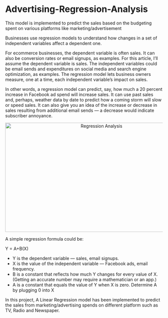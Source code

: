 # Advertising-Regression-Analysis
This model is implemented to predict the sales based on the budgeting spent on various platforms like marketing/advertisement

Businesses use regression models to understand how changes in a set of independent variables affect a dependent one.

For ecommerce businesses, the dependent variable is often sales. It can also be conversion rates or email signups, as examples. For this article, I’ll assume the dependent variable is sales. The independent variables could be email sends and expenditures on social media and search engine optimization, as examples. The regression model lets business owners measure, one at a time, each independent variable’s impact on sales.

In other words, a regression model can predict, say, how much a 20 percent increase in Facebook ad spend will increase sales. It can use past sales and, perhaps, weather data by date to predict how a coming storm will slow or speed sales. It can also give you an idea of the increase or decrease in sales resulting from additional email sends — a decrease would indicate subscriber annoyance.

<p align="center">
    <img alt="Regression Analysis" title="Regression Analysis" src="https://www.practicalecommerce.com/wp-content/uploads/2018/11/Regressional-Model-Img-1.jpg" width="600" height="350">
</p>

A simple regression formula could be:

Y = A+B(X)

* Y is the dependent variable — sales, email signups.
* X is the value of the independent variable — Facebook ads, email frequency.
* B is a constant that reflects how much Y changes for every value of X. (Getting an accurate number may require a mathematician or an app.)
* A is a constant that equals the value of Y when X is zero. Determine A by plugging 0 into X

In this project, A Linear Regression model has been implemented to predict the sales from marketing/advertising spends on different platform such as TV, Radio and Newspaper.
